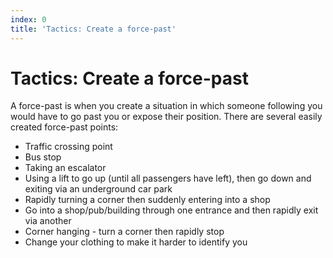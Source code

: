 ```yaml
---
index: 0
title: 'Tactics: Create a force-past'
---
```

# Tactics: Create a force-past

A force-past is when you create a situation in which someone following you would have to go past you or expose their position. There are several easily created force-past points:

*   Traffic crossing point
*   Bus stop
*   Taking an escalator
*   Using a lift to go up (until all passengers have left), then go down and exiting via an underground car park
*   Rapidly turning a corner then suddenly entering into a shop
*   Go into a shop/pub/building through one entrance and then rapidly exit via another
*   Corner hanging - turn a corner then rapidly stop
*   Change your clothing to make it harder to identify you